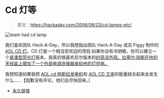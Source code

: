 # Cd 灯等

> 原文：<https://hackaday.com/2006/08/23/cd-lamps-etc/>

![team had cd lamp](img/3c37afe8bc25e8148fe1d85b39d165f5.png)

我们喜欢团队 Hack-A-Day，所以我想指出团队 Hack-A-Day 成员 Figgy 制作的 [AOL CD 灯](http://www.teamhackaday.com/forum/viewtopic.php?t=1551)。CD 灯是一个相当受欢迎的项目:如果你没有冷阴极，你可以建立一个[紧凑型荧光灯](http://photocreations.ca/cd_lamp2/index.html)版本。我真的很喜欢尼尔版本的[的简洁外观。拉塞尔·琼斯在他的天线盒上增加了一个外部电源连接器来给他的灯供电。](http://neil.fraser.name/hardware/lamp/night.html?)

我想知道如果我把 [AOL cd 特斯拉发电机](http://phoenixnavigation.com/ptbc/articles/ptbc30.htm)和 [AOL CD 王座](http://stupidco.com/aol_throne_intro.html)的能量结合起来会发生什么……【抱歉没有评论，他们会尽快回来。]

*   [永久链接](http://www.teamhackaday.com/forum/viewtopic.php?t=1551)
